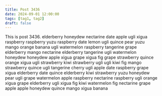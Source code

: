```yaml
---
title: Post 3436
date: 2024-09-01 12:00:00
tags: [tag1, tag2]
draft: false
---
```

This is post 3436.
elderberry
honeydew
nectarine
date
apple
ugli
xigua
raspberry
raspberry
yuzu
raspberry
date
lemon
ugli
quince
pear
yuzu
mango
orange
banana
ugli
watermelon
raspberry
tangerine
grape
elderberry
mango
nectarine
elderberry
tangerine
ugli
watermelon
honeydew
honeydew
apple
xigua
grape
xigua
fig
grape
strawberry
quince
orange
xigua
ugli
strawberry
kiwi
strawberry
ugli
ugli
kiwi
fig
mango
strawberry
quince
ugli
tangerine
cherry
ugli
apple
date
raspberry
grape
xigua
elderberry
date
quince
elderberry
kiwi
strawberry
yuzu
honeydew
pear
ugli
grape
watermelon
apple
raspberry
nectarine
raspberry
ugli
orange
xigua
grape
elderberry
ugli
xigua
fig
kiwi
watermelon
fig
nectarine
grape
apple
apple
honeydew
quince
mango
xigua
banana
